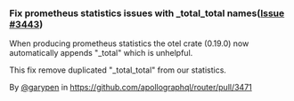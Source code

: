 ### Fix prometheus statistics issues with _total_total names([Issue #3443](https://github.com/apollographql/router/issues/3443))

When producing prometheus statistics the otel crate (0.19.0) now automatically appends "_total" which is unhelpful.

This fix remove duplicated "_total_total" from our statistics.

By [@garypen](https://github.com/garypen) in https://github.com/apollographql/router/pull/3471